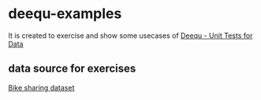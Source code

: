 # deequ-examples

It is created to exercise and show some usecases of [Deequ - Unit Tests for Data](https://github.com/awslabs/deequ) 

## data source for exercises

[Bike sharing dataset](https://archive.ics.uci.edu/ml/datasets/bike+sharing+dataset#)
